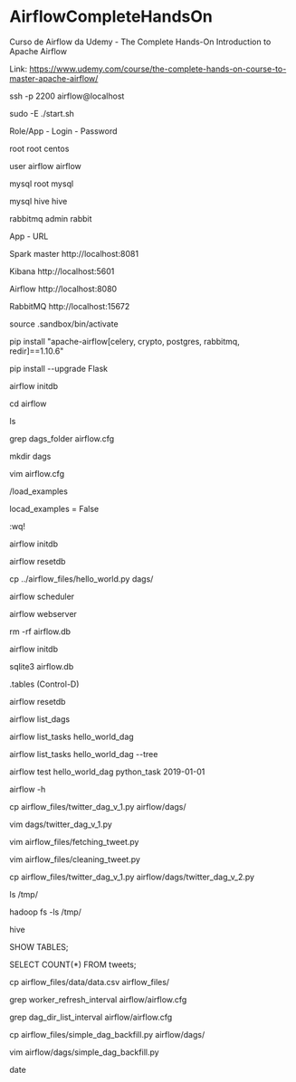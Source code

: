 # AirflowCompleteHandsOn
Curso de Airflow da Udemy - The Complete Hands-On Introduction to Apache Airflow

Link: https://www.udemy.com/course/the-complete-hands-on-course-to-master-apache-airflow/


ssh -p 2200 airflow@localhost

sudo -E ./start.sh

Role/App - Login - Password

root root centos

user airflow airflow

mysql root mysql

mysql hive hive

rabbitmq admin rabbit


App - URL

Spark master http://localhost:8081

Kibana http://localhost:5601

Airflow http://localhost:8080

RabbitMQ http://localhost:15672

source .sandbox/bin/activate

pip install "apache-airflow[celery, crypto, postgres, rabbitmq, redir]==1.10.6"

pip install --upgrade Flask

airflow initdb

cd airflow

ls

grep dags_folder airflow.cfg

mkdir dags

vim airflow.cfg

/load_examples

locad_examples = False

:wq!

airflow initdb

airflow resetdb

cp ../airflow_files/hello_world.py dags/


airflow scheduler

airflow webserver


rm -rf airflow.db

airflow initdb

sqlite3 airflow.db

.tables (Control-D)

airflow resetdb


airflow list_dags

airflow list_tasks hello_world_dag

airflow list_tasks hello_world_dag --tree

airflow test hello_world_dag python_task 2019-01-01

airflow -h

cp airflow_files/twitter_dag_v_1.py airflow/dags/

vim dags/twitter_dag_v_1.py

vim airflow_files/fetching_tweet.py

vim airflow_files/cleaning_tweet.py

cp airflow_files/twitter_dag_v_1.py airflow/dags/twitter_dag_v_2.py

ls /tmp/

hadoop fs -ls /tmp/

hive

SHOW TABLES;

SELECT COUNT(*) FROM tweets;

cp airflow_files/data/data.csv airflow_files/

grep worker_refresh_interval airflow/airflow.cfg

grep dag_dir_list_interval airflow/airflow.cfg

cp airflow_files/simple_dag_backfill.py airflow/dags/

vim airflow/dags/simple_dag_backfill.py

date



